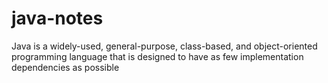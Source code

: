 # java-notes

  Java is a widely-used, general-purpose, class-based, and object-oriented programming language that is designed to have as few implementation dependencies as possible
